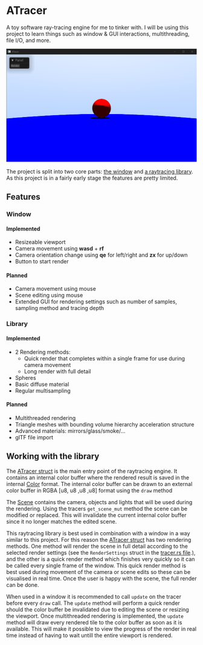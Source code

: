 # ATracer

A toy software ray-tracing engine for me to tinker with. I will be using this project to learn things such as window & GUI interactions, multithreading, file I/O, and more.

![Window Picture](img/spheres.png)

The project is split into two core parts: [the window](a_tracing_window) and [a raytracing library](a_tracing_window).
As this project is in a fairly early stage the features are pretty limited.

## Features

### Window

#### Implemented
* Resizeable viewport
* Camera movement using **wasd** + **rf**
* Camera orientation change using **qe** for left/right and **zx** for up/down
* Button to start render

#### Planned
* Camera movement using mouse
* Scene editing using mouse
* Extended GUI for rendering settings such as number of samples, sampling method and tracing depth

### Library

#### Implemented
* 2 Rendering methods: 
    * Quick render that completes within a single frame for use during camera movement
    * Long render with full detail
* Spheres
* Basic diffuse material
* Regular multisampling

#### Planned
* Multithreaded rendering
* Triangle meshes with bounding volume hierarchy acceleration structure
* Advanced materials: mirrors/glass/smoke/...
* glTF file import

## Working with the library

The [ATracer struct](a_tracing_lib/src/tracer.rs) is the main entry point of the raytracing engine. 
It contains an internal color buffer where the rendered result is saved in the internal [Color](a_tracing_lib/src/color.rs) format. 
The internal color buffer can be drawn to an external color buffer in RGBA [u8, u8 ,u8 ,u8] format using the ```draw``` method

The [Scene](a_tracing_lib/src/scene.rs) contains the camera, objects and lights that will be used during the rendering. 
Using the tracers ```get_scene_mut``` method the scene can be modified or replaced. 
This will invalidate the current internal color buffer since it no longer matches the edited scene. 

This raytracing library is best used in combination with a window in a way similar to this project. 
For this reason the [ATracer struct](a_tracing_lib/src/tracer.rs) has two rendering methods.
One method will render the scene in full detail according to the selected render settings (see the ```RenderSettings``` struct in the [tracer.rs file](a_tracing_lib/src/tracer.rs).), 
and the other is a quick render method which finishes very quickly so it can be called every single frame of the window. 
This quick render method is best used during movement of the camera or scene edits so these can be visualised in real time. 
Once the user is happy with the scene, the full render can be done.  

When used in a window it is recommended to call ```update``` on the tracer before every ```draw``` call. 
The ```update``` method will perform a quick render should the color buffer be invalidated due to editing the scene or resizing the viewport. 
Once multithreaded rendering is implemented, the ```update``` method will draw every rendered tile to the color buffer as soon as it is available. 
This will make it possible to view the progress of the render in real time instead of having to wait untill the entire viewport is rendered.
